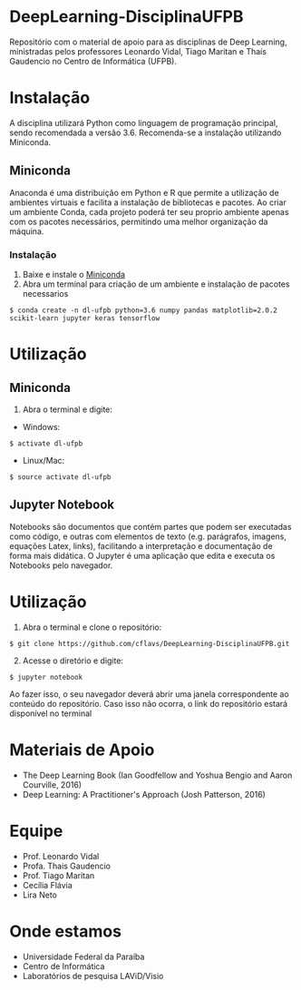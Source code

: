 # DeepLearning-DisciplinaUFPB
Repositório com o material de apoio para as disciplinas de Deep Learning, ministradas pelos professores Leonardo Vidal, Tiago Maritan e Thaís Gaudencio no Centro de Informática (UFPB).

# Instalação

A disciplina utilizará Python como linguagem de programação principal, sendo recomendada a versão 3.6. Recomenda-se a instalação utilizando Miniconda.

## Miniconda

Anaconda é uma distribuição em Python e R que permite a utilização de ambientes virtuais e facilita a instalação de bibliotecas e pacotes. Ao criar um ambiente Conda, cada projeto poderá ter seu proprio ambiente apenas com os pacotes necessários, permitindo uma melhor organização da máquina.

### Instalação

1. Baixe e instale o [Miniconda](https://conda.io/miniconda.html)
2. Abra um terminal para criação de um ambiente e instalação de pacotes necessarios
```
$ conda create -n dl-ufpb python=3.6 numpy pandas matplotlib=2.0.2 scikit-learn jupyter keras tensorflow
```

# Utilização

## Miniconda
1. Abra o terminal e digite:
* Windows:
```
$ activate dl-ufpb
```
* Linux/Mac:
```
$ source activate dl-ufpb
```

## Jupyter Notebook

Notebooks são documentos que contém partes que podem ser executadas como código, e outras com elementos de texto (e.g. parágrafos, imagens, equações Latex, links), facilitando a interpretação e documentação de forma mais didática. O Jupyter é uma aplicação que edita e executa os Notebooks pelo navegador.

# Utilização

1. Abra o terminal e clone o repositório:

```
$ git clone https://github.com/cflavs/DeepLearning-DisciplinaUFPB.git
```

2. Acesse o diretório e digite:

```
$ jupyter notebook
```

Ao fazer isso, o seu navegador deverá abrir uma janela correspondente ao conteúdo do repositório. Caso isso não ocorra, o link do repositório estará disponível no terminal 


# Materiais de Apoio

* The Deep Learning Book (Ian Goodfellow and Yoshua Bengio and Aaron Courville, 2016)
* Deep Learning: A Practitioner's Approach (Josh Patterson, 2016)

# Equipe

* Prof. Leonardo Vidal
* Profa. Thais Gaudencio
* Prof. Tiago Maritan
* Cecília Flávia 
* Lira Neto

# Onde estamos
* Universidade Federal da Paraíba
* Centro de Informática
* Laboratórios de pesquisa LAViD/Visio







